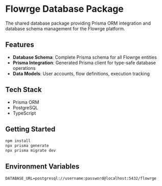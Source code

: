 # Flowrge Database Package

The shared database package providing Prisma ORM integration and database schema management for the Flowrge platform.

## Features

- **Database Schema**: Complete Prisma schema for all Flowrge entities
- **Prisma Integration**: Generated Prisma client for type-safe database operations
- **Data Models**: User accounts, flow definitions, execution tracking

## Tech Stack

- Prisma ORM
- PostgreSQL
- TypeScript

## Getting Started

```bash
npm install
npx prisma generate
npx prisma migrate dev
```

## Environment Variables

```env
DATABASE_URL=postgresql://username:password@localhost:5432/flowrge
```